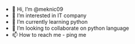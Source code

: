 - 👋 Hi, I’m @meknic09
- 👀 I’m interested in IT company 
- 🌱 I’m currently learning python  
- 💞️ I’m looking to collaborate on python language 
- 📫 How to reach me - ping me 

<!---
meknic09/meknic09 is a ✨ special ✨ repository because its `README.md` (this file) appears on your GitHub profile.
You can click the Preview link to take a look at your changes.
--->
